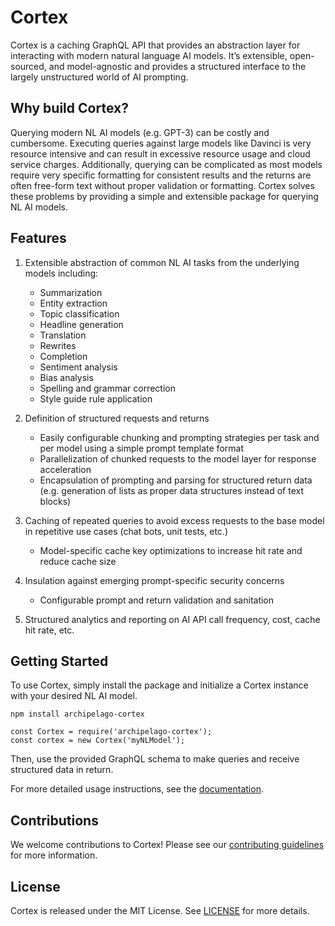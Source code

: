 # Cortex

Cortex is a caching GraphQL API that provides an abstraction layer for interacting with modern natural language AI models. It’s extensible, open-sourced, and model-agnostic and provides a structured interface to the largely unstructured world of AI prompting.

## Why build Cortex?

Querying modern NL AI models (e.g. GPT-3) can be costly and cumbersome. Executing queries against large models like Davinci is very resource intensive and can result in excessive resource usage and cloud service charges. Additionally, querying can be complicated as most models require very specific formatting for consistent results and the returns are often free-form text without proper validation or formatting. Cortex solves these problems by providing a simple and extensible package for querying NL AI models.

## Features

1. Extensible abstraction of common NL AI tasks from the underlying models including:
   - Summarization
   - Entity extraction
   - Topic classification
   - Headline generation
   - Translation
   - Rewrites
   - Completion
   - Sentiment analysis
   - Bias analysis
   - Spelling and grammar correction
   - Style guide rule application

2. Definition of structured requests and returns
   - Easily configurable chunking and prompting strategies per task and per model using a simple prompt template format
   - Parallelization of chunked requests to the model layer for response acceleration
   - Encapsulation of prompting and parsing for structured return data (e.g. generation of lists as proper data structures instead of text blocks)

3. Caching of repeated queries to avoid excess requests to the base model in repetitive use cases (chat bots, unit tests, etc.)
   - Model-specific cache key optimizations to increase hit rate and reduce cache size
5. Insulation against emerging prompt-specific security concerns
   - Configurable prompt and return validation and sanitation
7. Structured analytics and reporting on AI API call frequency, cost, cache hit rate, etc.

## Getting Started

To use Cortex, simply install the package and initialize a Cortex instance with your desired NL AI model.

```
npm install archipelago-cortex
```

```
const Cortex = require('archipelago-cortex');
const cortex = new Cortex('myNLModel');
```

Then, use the provided GraphQL schema to make queries and receive structured data in return.


For more detailed usage instructions, see the [documentation](http://cortex.archipelago.com/docs).

## Contributions

We welcome contributions to Cortex! Please see our [contributing guidelines](http://cortex.archipelago.com/contributing) for more information.

## License

Cortex is released under the MIT License. See [LICENSE](http://cortex.archipelago.com/license) for more details.
